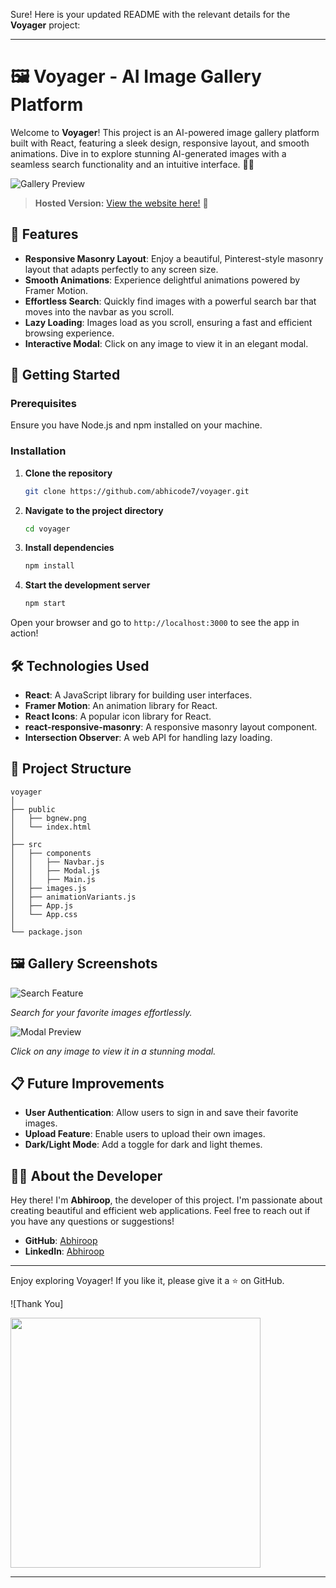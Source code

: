Sure! Here is your updated README with the relevant details for the **Voyager** project:

---

# 🖼️ Voyager - AI Image Gallery Platform

Welcome to **Voyager**! This project is an AI-powered image gallery platform built with React, featuring a sleek design, responsive layout, and smooth animations. Dive in to explore stunning AI-generated images with a seamless search functionality and an intuitive interface. 🎨✨

![Gallery Preview](https://github.com/abhicode7/voyager/assets/87370756/495f49e5-7ce9-4103-9309-a653e95bc593) 

> **Hosted Version:** [View the website here!](https://abhicode7.github.io/voyager/) 🚀

## 🌟 Features

- **Responsive Masonry Layout**: Enjoy a beautiful, Pinterest-style masonry layout that adapts perfectly to any screen size.
- **Smooth Animations**: Experience delightful animations powered by Framer Motion.
- **Effortless Search**: Quickly find images with a powerful search bar that moves into the navbar as you scroll.
- **Lazy Loading**: Images load as you scroll, ensuring a fast and efficient browsing experience.
- **Interactive Modal**: Click on any image to view it in an elegant modal.

## 🚀 Getting Started

### Prerequisites

Ensure you have Node.js and npm installed on your machine.

### Installation

1. **Clone the repository**
    ```bash
    git clone https://github.com/abhicode7/voyager.git
    ```

2. **Navigate to the project directory**
    ```bash
    cd voyager
    ```

3. **Install dependencies**
    ```bash
    npm install
    ```

4. **Start the development server**
    ```bash
    npm start
    ```

Open your browser and go to `http://localhost:3000` to see the app in action!

## 🛠️ Technologies Used

- **React**: A JavaScript library for building user interfaces.
- **Framer Motion**: An animation library for React.
- **React Icons**: A popular icon library for React.
- **react-responsive-masonry**: A responsive masonry layout component.
- **Intersection Observer**: A web API for handling lazy loading.

## 📂 Project Structure

```
voyager
│
├── public
│   ├── bgnew.png
│   └── index.html
│
├── src
│   ├── components
│   │   ├── Navbar.js
│   │   ├── Modal.js
│   │   ├── Main.js
│   ├── images.js
│   ├── animationVariants.js
│   ├── App.js
│   └── App.css
│
└── package.json
```

## 🖼️ Gallery Screenshots

![Search Feature](https://github.com/abhicode7/voyager/assets/87370756/384ff2c8-0213-4057-842e-b2ad63fd6257)

*Search for your favorite images effortlessly.*

![Modal Preview](https://github.com/abhicode7/voyager/assets/87370756/6abc719c-91b9-4060-930b-a1683d27f4df)

*Click on any image to view it in a stunning modal.*

## 📋 Future Improvements

- **User Authentication**: Allow users to sign in and save their favorite images.
- **Upload Feature**: Enable users to upload their own images.
- **Dark/Light Mode**: Add a toggle for dark and light themes.

## 👨‍💻 About the Developer

Hey there! I'm **Abhiroop**, the developer of this project. I'm passionate about creating beautiful and efficient web applications. Feel free to reach out if you have any questions or suggestions!

- **GitHub**: [Abhiroop](https://github.com/abhicode7)
- **LinkedIn**: [Abhiroop](https://in.linkedin.com/in/abhiroopchaudhuri)

---

Enjoy exploring Voyager! If you like it, please give it a ⭐ on GitHub.

![Thank You]

<img src="https://cdn.dribbble.com/users/1889486/screenshots/5081642/thankyou_.gif" height="400">

---
